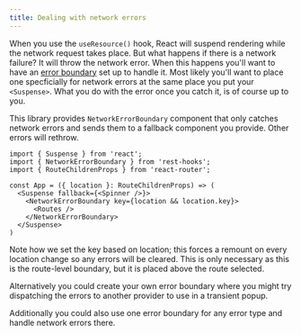 ```yaml
---
title: Dealing with network errors
---
```

When you use the `useResource()` hook, React will suspend rendering while the network
request takes place. But what happens if there is a network failure? It will
throw the network error. When this happens you'll want to have an
[error boundary](https://reactjs.org/docs/error-boundaries.html) set up to handle it.
Most likely you'll want to place one specficially for network errors at the same place
you put your `<Suspense>`. What you do with the error once you catch it, is of course
up to you.

This library provides `NetworkErrorBoundary` component that only catches network
errors and sends them to a fallback component you provide. Other errors will rethrow.

```tsx
import { Suspense } from 'react';
import { NetworkErrorBoundary } from 'rest-hooks';
import { RouteChildrenProps } from 'react-router';

const App = ({ location }: RouteChildrenProps) => (
  <Suspense fallback={<Spinner />}>
    <NetworkErrorBoundary key={location && location.key}>
      <Routes />
    </NetworkErrorBoundary>
  </Suspense>
)
```

Note how we set the key based on location; this forces a remount on every location
change so any errors will be cleared. This is only necessary as this is the route-level
boundary, but it is placed above the route selected.

Alternatively you could create your own error boundary where you might
try dispatching the errors to another provider to use in a transient
popup.

Additionally you could also use one error boundary for any error
type and handle network errors there.
